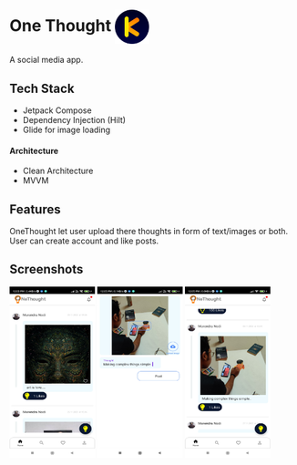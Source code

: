 # One Thought <img width="60" align="center" src="https://github.com/princeku07/Krypto_Android_App/blob/UI/app/src/main/res/drawable/logo.png" />
A social media app.



## Tech Stack

- Jetpack Compose
- Dependency Injection (Hilt)
- Glide for image loading
 #### Architecture ####
- Clean Architecture
- MVVM

## Features
OneThought let user upload there thoughts in form of text/images or both.
User can create account and like posts.

## Screenshots

<p float="left">
  <img height="300" width="150" src="https://github.com/princeku07/OneThought/blob/main/img1.jpg" />
<img height="300" width="150" src="https://github.com/princeku07/OneThought/blob/main/img2.jpg" />
<img height="300" width="150" src="https://github.com/princeku07/OneThought/blob/main/img3.jpg" />


</p>



